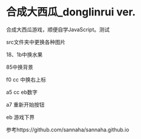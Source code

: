 # 合成大西瓜_donglinrui ver. #

合成大西瓜游戏，顺便自学JavaScript。测试

src文件夹中更换各种图片

18、1b中换水果

85中换背景

f0 cc 中换右上标

a5 cc eb数字

a7 重新开始按钮

eb 游戏下界



参考https://github.com/sannaha/sannaha.github.io

